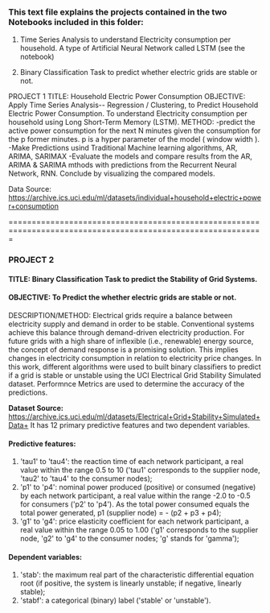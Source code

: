 ### This text file explains the projects contained in the two Notebooks included in this folder:

1. Time Series Analysis to understand Electricity consumption per household. A type of Artificial Neural Network called LSTM (see the notebook)

2. Binary Classification Task to predict whether electric grids are stable or not.


PROJECT 1
TITLE: Household Electric Power Consumption
OBJECTIVE: Apply Time Series Analysis-- Regression / Clustering, to Predict Household Electric Power Consumption.
	   To understand Electricity consumption per household using Long Short-Term Memory (LSTM).
METHOD:
-predict the active power consumption for the next N minutes given the consumption for the p former minutes. p is a hyper parameter of the model ( window width ).
-Make Predictions usind Traditional Machine learning algorithms, AR, ARIMA, SARIMAX
-Evaluate the models and compare results from the AR, ARIMA & SARIMA mthods with predictions from the Recurrent Neural Network, RNN.
Conclude by visualizing the compared models.

Data Source: https://archive.ics.uci.edu/ml/datasets/individual+household+electric+power+consumption




=============================================================================================================

### PROJECT 2
#### TITLE: Binary Classification Task to predict the Stability of Grid Systems.
#### OBJECTIVE: To Predict the whether electric grids are stable or not.

DESCRIPTION/METHOD:
Electrical grids require a balance between electricity supply and demand in order to be stable. Conventional systems achieve this balance through demand-driven electricity production. For future grids with a high share of inflexible (i.e., renewable) energy source, the concept of demand response is a promising solution. This implies changes in electricity consumption in relation to electricity price changes. In this work, different algorithms were used to built binary classifiers to predict if a grid is stable or unstable using the UCI Electrical Grid Stability Simulated dataset. Performnce Metrics are used to determine the accuracy of the predictions.

**Dataset Source:** https://archive.ics.uci.edu/ml/datasets/Electrical+Grid+Stability+Simulated+Data+
It has 12 primary predictive features and two dependent variables.

#### Predictive features:	
1.	'tau1' to 'tau4': the reaction time of each network participant, a real value within the range 0.5 to 10 ('tau1' corresponds to the supplier node, 'tau2' to 'tau4' to the consumer nodes);
2.	'p1' to 'p4': nominal power produced (positive) or consumed (negative) by each network participant, a real value within the range -2.0 to -0.5 for consumers ('p2' to 'p4'). As the total power consumed equals the total power generated, p1 (supplier node) = - (p2 + p3 + p4);
3.	'g1' to 'g4': price elasticity coefficient for each network participant, a real value within the range 0.05 to 1.00 ('g1' corresponds to the supplier node, 'g2' to 'g4' to the consumer nodes; 'g' stands for 'gamma');

#### Dependent variables:
1.	'stab': the maximum real part of the characteristic differential equation root (if positive, the system is linearly unstable; if negative, linearly stable);
2.	'stabf': a categorical (binary) label ('stable' or 'unstable').